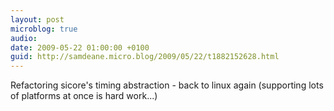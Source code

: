 ```yaml
---
layout: post
microblog: true
audio: 
date: 2009-05-22 01:00:00 +0100
guid: http://samdeane.micro.blog/2009/05/22/t1882152628.html
---
```

Refactoring sicore's timing abstraction - back to linux again (supporting lots of platforms at once is hard work...)
